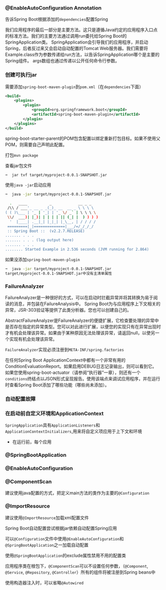 ### @EnableAutoConfiguration Annotation

告诉Spring Boot根据添加的`dependencies`配置Spring

我们应用程序的最后一部分是主要方法。这只是遵循Java约定的应用程序入口点的标准方法。我们的主要方法通过调用run委托给Spring Boot的SpringApplication类。 SpringApplication会引导我们的应用程序，并启动Spring，后者反过来又会启动自动配置的Tomcat Web服务器。我们需要将Example.class作为参数传递给run方法，以告诉SpringApplication哪个是主要的Spring组件。 args数组也通过传递以公开任何命令行参数。

### 创建可执行jar

需要添加`spring-boot-maven-plugin`到`pom.xml`（在`dependencies`下面）

```xml
<build>
    <plugins>
        <plugin>
            <groupId>org.springframework.boot</groupId>
            <artifactId>spring-boot-maven-plugin</artifactId>
        </plugin>
    </plugins>
</build>
```

spring-boot-starter-parent的POM包含配置以绑定重新打包目标。如果不使用父POM，则需要自己声明此配置。

打包`mvn package`

查看jar包文件

```bash
➞  jar tvf target/myproject-0.0.1-SNAPSHOT.jar
```

使用`java -jar`启动应用

```bash
➞  java -jar target/myproject-0.0.1-SNAPSHOT.jar

  .   ____          _            __ _ _
 /\\ / ___'_ __ _ _(_)_ __  __ _ \ \ \ \
( ( )\___ | '_ | '_| | '_ \/ _` | \ \ \ \
 \\/  ___)| |_)| | | | | || (_| |  ) ) ) )
  '  |____| .__|_| |_|_| |_\__, | / / / /
 =========|_|==============|___/=/_/_/_/
 :: Spring Boot ::  (v2.2.7.RELEASE)
....... . . .
....... . . . (log output here)
....... . . .
........ Started Example in 2.536 seconds (JVM running for 2.864)
```

如果没添加`spring-boot-maven-plugin`

```bash
➞  java -jar target/myproject-0.0.1-SNAPSHOT.jar                                                                                                                                                           
target/myproject-0.0.1-SNAPSHOT.jar中没有主清单属性
```

### FailureAnalyzer

FailureAnalyzer是一种很好的方式，可以在启动时拦截异常并将其转换为易于阅读的消息，并包装在FailureAnalysis中。 Spring Boot为与应用程序上下文相关的异常，JSR-303验证等提供了此类分析器。您也可以创建自己的。

AbstractFailureAnalyzer是FailureAnalyzer的便捷扩展，它检查要处理的异常中是否存在指定的异常类型。您可以对此进行扩展，以便您的实现只有在异常出现时才有机会处理该异常。如果由于某种原因无法处理该异常，请返回null，以使另一个实现有机会处理该异常。

`FailureAnalyzer`实现必须注册到`META-INF/spring.factories`

在任何Spring Boot ApplicationContext中都有一个非常有用的ConditionEvaluationReport。如果启用DEBUG日志记录输出，则可以看到它。如果您使用spring-boot-actuator（请参阅“执行器”一章），则还有一个`conditions`终结点以JSON形式呈现报告。使用该端点来调试应用程序，并在运行时查看Spring Boot添加了哪些功能（哪些尚未添加）。

### 自动配置故障

### 在启动前自定义环境和ApplicationContext

`SpringApplication`具有`ApplicationListeners`和`ApplicationContextInitializers`,用来将自定义项应用于上下文和环境

- 在运行前，每个应用

### @SpringBootApplication

### @EnableAutoConfiguration

### @ComponentScan

建议使用java配置的方式，把定义main方法的类作为主要的`@Configuration`

### @ImportResource

建议使用`@ImportResource`加载xml配置文件

Spring Boot自动配置尝试根据jar依赖自动配置Spring应用

可以`@Configuration`文件中使用`@EnableAutoConfiguration`和`@SpringBootApplication`之一加载自动配置

使用`@SpringBootApplication`的exclude属性禁用不用的配置类

应用程序类在根包下，`@ComponentScan`可以不设置任何参数，（`@Component`, `@Service`, `@Repository`, `@Controller`）所有的组件将被注册到Spring beans中

使用构造器注入时，可以省略`@Autowired`



